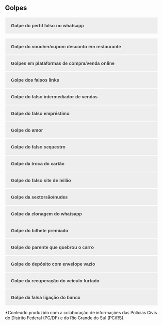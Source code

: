<style>
.accordion {
  background-color: #eee;
  color: #444;
  cursor: pointer;
  padding: 18px;
  width: 100%;
  text-align: left;
  outline: none;
  font-size: 15px;
  transition: 0.4s;
  font-weight: bold;
  border: 1px;
  border-style: solid;
  border-color: white;
}

.active, .accordion:hover {
  background-color: rgb(255, 217, 0); 
}

.panel {
  padding: 0 18px;
  display: none;
  background-color: white;
  overflow: hidden;
  border: 1px;
  border-style: solid;
  border-color: rgb(255, 217, 0);
}
.post-container {
    overflow: auto
}
.post-thumb {
    float: left
}
.post-thumb img {
    display: block
    padding-right: 5px;
}
.post-content {	
    overflow:hidden;
    padding-left: 10px;
}

</style>
<body>

<h2>Golpes</h2>

<button class="accordion">Golpe do perfil falso no whatsapp</button>
<div class="panel">
  <div class="post-container">                
     <div class="post-thumb"><img src="images/golpe-whatsapp.png" /></div>
     <div class="post-content">
     	<p>Os criminosos vinculam uma imagem de perfil da vítima, geralmente retirada do seu próprio perfil de WhatsApp ou redes sociais. Com uma conta falsa, eles se passam pela vítima e solicitam dinheiro para amigos, familiares e conhecidos.</p>
     </div>
  </div>
  <h4>Como previnir?</h4>
  <ul>
    <li>Ajuste a visualização da imagem da conta do WhatsApp apenas para contatos autorizados;</li>
    <li>Fique atento a mensagens de conhecidos ou familiares solicitando depósito e/ou transferências bancárias (ainda mais se for em nome de terceiros);</li>
    <li>Desconfie de contas com fotos de conhecidos, mas com números diferentes;</li>
  </ul> 
  	<h4>O que fazer?</h4>
    <p>Registrar um <b>Boletim de Ocorrência</b> e <b>denunciar ao WhatsApp</b> através do e-mail: <a href="mailto:suporte@whatsapp.com?subject=Denúncia">suporte@whatsapp.com</a>. Também é possível denunciar clicando no número do golpe, clicar no campo "Dados do contato" e clicar em "denunciar". Avisar familiares e conhecidos, no caso de detectar que estão utilizando seu nome para aplicar o golpe.</p>
	<p>* Este golpe não se trata de clonagem de WhatsApp; a vítima não deixa de ter acesso ao seu aplicativo; os criminosos utilizam um número diferente, com a foto da vítima, para se passar por ela.</p>
</div>
<button class="accordion">Golpe do voucher/cupom desconto em restaurante</button>
<div class="panel">
  <p>TO DO</p>
</div>
<button class="accordion">Golpes em plataformas de compra/venda online</button>
<div class="panel">
  <p>TO DO</p>
</div>
<button class="accordion">Golpe dos falsos links</button>
<div class="panel">
  <p>TO DO</p>
</div>
<button class="accordion">Golpe do falso intermediador de vendas</button>
<div class="panel">
  <p>TO DO</p>
</div>
<button class="accordion">Golpe do falso empréstimo</button>
<div class="panel">
  <p>TO DO</p>
</div>
<button class="accordion">Golpe do amor</button>
<div class="panel">
  <p>TO DO</p>
</div>
<button class="accordion">Golpe do falso sequestro</button>
<div class="panel">
  <p>TO DO</p>
</div>
<button class="accordion">Golpe da troca do cartão</button>
<div class="panel">
  <p>TO DO</p>
</div>
<button class="accordion">Golpe do falso site de leilão</button>
<div class="panel">
  <p>TO DO</p>
</div>
<button class="accordion">Golpe da sextorsão/nudes</button>
<div class="panel">
  <p>TO DO</p>
</div>
<button class="accordion">Golpe da clonagem do whatsapp</button>
<div class="panel">
  <p>TO DO</p>
</div>
<button class="accordion">Golpe do bilhete premiado</button>
<div class="panel">
  <p>TO DO</p>
</div>
<button class="accordion">Golpe do parente que quebrou o carro</button>
<div class="panel">
  <p>TO DO</p>
</div>
<button class="accordion">Golpe do depósito com envelope vazio</button>
<div class="panel">
  <p>TO DO</p>
</div>
<button class="accordion">Golpe da recuperação do veículo furtado</button>
<div class="panel">
  <p>TO DO</p>
</div>
<button class="accordion">Golpe da falsa ligação do banco</button>
<div class="panel">
  <p>TO DO</p>
</div>
<p>*Conteúdo produzido com a colaboração de informações das Polícias Civis do Distrito Federal (PC/DF) e do Rio Grande do Sul (PC/RS).</p>
<script>
    var acc = document.getElementsByClassName("accordion");
    var i;

    for (i = 0; i < acc.length; i++) {
      acc[i].addEventListener("click", function() {
          this.classList.toggle("active");
          var panel = this.nextElementSibling;
          if (panel.style.display === "block") {
            panel.style.display = "none";
          } else {
            panel.style.display = "block";
          }
      });
    }
</script>